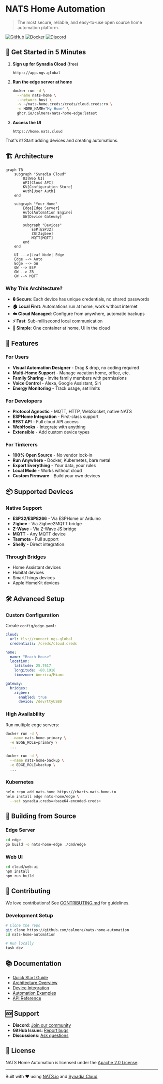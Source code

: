 # NATS Home Automation

> The most secure, reliable, and easy-to-use open source home automation platform.

[![GitHub](https://img.shields.io/github/license/calmera/nats-home-automation)](LICENSE)
[![Docker](https://img.shields.io/docker/pulls/calmera/nats-home-edge)](https://hub.docker.com/r/calmera/nats-home-edge)
[![Discord](https://img.shields.io/discord/123456789)](https://discord.gg/nats-home)

## 🚀 Get Started in 5 Minutes

1. **Sign up for Synadia Cloud** (free)
   ```
   https://app.ngs.global
   ```

2. **Run the edge server at home**
   ```bash
   docker run -d \
     --name nats-home \
     --network host \
     -v ~/nats-home.creds:/creds/cloud.creds:ro \
     -e HOME_NAME="My Home" \
     ghcr.io/calmera/nats-home-edge:latest
   ```

3. **Access the UI**
   ```
   https://home.nats.cloud
   ```

That's it! Start adding devices and creating automations.

## 🏗️ Architecture

```mermaid
graph TB
    subgraph "Synadia Cloud"
        UI[Web UI]
        API[Cloud API]
        KV[Configuration Store]
        Auth[User Auth]
    end
    
    subgraph "Your Home"
        Edge[Edge Server]
        Auto[Automation Engine]
        GW[Device Gateway]
        
        subgraph "Devices"
            ESP[ESP32]
            ZB[Zigbee]
            MQTT[MQTT]
        end
    end
    
    UI -.->|Leaf Node| Edge
    Edge --> Auto
    Edge --> GW
    GW --> ESP
    GW --> ZB
    GW --> MQTT
```

### Why This Architecture?

- **🔒 Secure**: Each device has unique credentials, no shared passwords
- **🏠 Local First**: Automations run at home, work without internet
- **☁️ Cloud Managed**: Configure from anywhere, automatic backups
- **⚡ Fast**: Sub-millisecond local communication
- **🔧 Simple**: One container at home, UI in the cloud

## 🎯 Features

### For Users
- **Visual Automation Designer** - Drag & drop, no coding required
- **Multi-Home Support** - Manage vacation home, office, etc.
- **Family Sharing** - Invite family members with permissions
- **Voice Control** - Alexa, Google Assistant, Siri
- **Energy Monitoring** - Track usage, set limits

### For Developers
- **Protocol Agnostic** - MQTT, HTTP, WebSocket, native NATS
- **ESPHome Integration** - First-class support
- **REST API** - Full cloud API access
- **WebHooks** - Integrate with anything
- **Extensible** - Add custom device types

### For Tinkerers
- **100% Open Source** - No vendor lock-in
- **Run Anywhere** - Docker, Kubernetes, bare metal
- **Export Everything** - Your data, your rules
- **Local Mode** - Works without cloud
- **Custom Firmware** - Build your own devices

## 📦 Supported Devices

### Native Support
- **ESP32/ESP8266** - Via ESPHome or Arduino
- **Zigbee** - Via Zigbee2MQTT bridge
- **Z-Wave** - Via Z-Wave JS bridge
- **MQTT** - Any MQTT device
- **Tasmota** - Full support
- **Shelly** - Direct integration

### Through Bridges
- Home Assistant devices
- Hubitat devices
- SmartThings devices
- Apple HomeKit devices

## 🛠️ Advanced Setup

### Custom Configuration

Create `config/edge.yaml`:
```yaml
cloud:
  url: tls://connect.ngs.global
  credentials: /creds/cloud.creds

home:
  name: "Beach House"
  location:
    latitude: 25.7617
    longitude: -80.1918
    timezone: America/Miami

gateway:
  bridges:
    zigbee:
      enabled: true
      device: /dev/ttyUSB0
```

### High Availability

Run multiple edge servers:
```bash
docker run -d \
  --name nats-home-primary \
  -e EDGE_ROLE=primary \
  ...

docker run -d \
  --name nats-home-backup \
  -e EDGE_ROLE=backup \
  ...
```

### Kubernetes

```bash
helm repo add nats-home https://charts.nats-home.io
helm install edge nats-home/edge \
  --set synadia.creds=<base64-encoded-creds>
```

## 🔧 Building from Source

### Edge Server
```bash
cd edge
go build -o nats-home-edge ./cmd/edge
```

### Web UI
```bash
cd cloud/web-ui
npm install
npm run build
```

## 🤝 Contributing

We love contributions! See [CONTRIBUTING.md](CONTRIBUTING.md) for guidelines.

### Development Setup
```bash
# Clone the repo
git clone https://github.com/calmera/nats-home-automation
cd nats-home-automation

# Run locally
task dev
```

## 📚 Documentation

- [Quick Start Guide](docs/quickstart.md)
- [Architecture Overview](docs/architecture.md)
- [Device Integration](docs/devices/)
- [Automation Examples](docs/automations/)
- [API Reference](docs/api/)

## 🆘 Support

- **Discord**: [Join our community](https://discord.gg/nats-home)
- **GitHub Issues**: [Report bugs](https://github.com/calmera/nats-home-automation/issues)
- **Discussions**: [Ask questions](https://github.com/calmera/nats-home-automation/discussions)

## 📄 License

NATS Home Automation is licensed under the [Apache 2.0 License](LICENSE).

---

Built with ❤️ using [NATS.io](https://nats.io) and [Synadia Cloud](https://synadia.com)